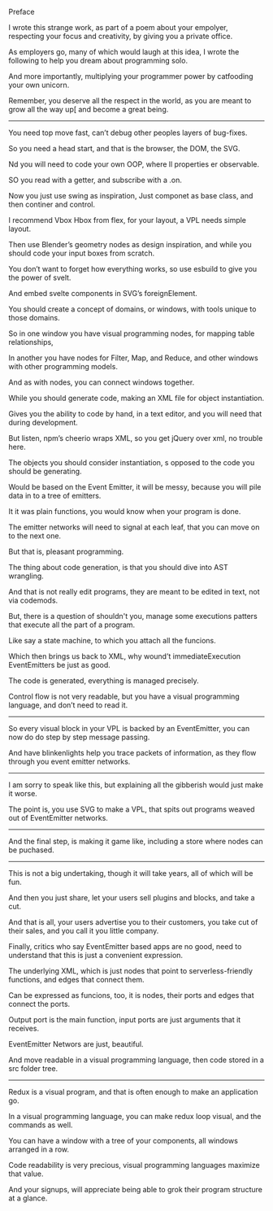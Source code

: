 Preface

I wrote this strange work, as part of a poem about your empolyer,
respecting your focus and creativity, by giving you a private office.

As employers go, many of which would laugh at this idea,
I wrote the following to help you dream about programming solo.

And more importantly,
multiplying your programmer power by catfooding your own unicorn.

Remember, you deserve all the respect in the world,
as you are meant to grow all the way up[ and become a great being.

---

You need top move fast,
can’t debug other peoples layers of bug-fixes.

So you need a head start, and that is the browser,
the DOM, the SVG.

Nd you will need to code your own OOP,
where ll properties er observable.

SO you read with a getter,
and subscribe with a .on.

Now you just use swing as inspiration,
Just componet as base class, and then continer and control.

I recommend Vbox Hbox from flex,
for your layout, a VPL needs simple layout.

Then use Blender’s geometry nodes as design inspiration,
and while you should code your input boxes from scratch.

You don’t want to forget how everything works,
so use esbuild to give you the power of svelt.

And embed svelte components in SVG’s
foreignElement.

You should create a concept of domains, or windows,
with tools unique to those domains.

So in one window you have visual programming nodes,
for mapping table relationships,

In another you have nodes for Filter, Map, and Reduce,
and other windows with other programming models.

And as with nodes,
you can connect windows together.

While you should generate code,
making an XML file for object instantiation.

Gives you the ability to code by hand,
in a text editor, and you will need that during development.

But listen, npm’s cheerio wraps XML,
so you get jQuery over xml, no trouble here.

The objects you should consider instantiation,
s opposed to the code you should be generating.

Would be based on the Event Emitter,
it will be messy, because you will pile data in to a tree of emitters.

It it was plain functions,
you would know when your program is done.

The emitter networks will need to signal at each leaf,
that you can move on to the next one.

But that is,
pleasant programming.

The thing about code generation,
is that you should dive into AST wrangling.

And that is not really edit programs,
they are meant to be edited in text, not via codemods.

But, there is a question of shouldn't you,
manage some executions patters that execute all the part of a program.

Like say a state machine,
to which you attach all the funcions.

Which then brings us back to XML,
why wound’t immediateExecution EventEmitters be just as good.

The code is generated,
everything is managed precisely.

Control flow is not very readable,
but you have a visual programming language, and don’t need to read it.

---

So every visual block in your VPL is backed by an EventEmitter,
you can now do do step by step message passing.

And have blinkenlights help you trace packets of information,
as they flow through you event emitter networks.

---

I am sorry to speak like this,
but explaining all the gibberish would just make it worse.

The point is, you use SVG to make a VPL,
that spits out programs weaved out of EventEmitter networks.

---

And the final step, is making it game like,
including a store where nodes can be puchased.

---

This is not a big undertaking,
though it will take years, all of which will be fun.

And then you just share,
let your users sell plugins and blocks, and take a cut.

And that is all, your users advertise you to their customers,
you take  cut of their sales, and you call it you little company.

Finally, critics who say EventEmitter based apps are no good,
need to understand that this is just a convenient expression.

The underlying XML,
which is just nodes that point to serverless-friendly functions, and edges that connect them.

Can be expressed as funcions, too,
it is nodes, their ports and edges that connect the ports.

Output port is the main function,
input ports are just arguments that it receives.

EventEmitter Networs are just,
beautiful.

And move readable in a visual programming language,
then code stored in a src folder tree.

---

Redux is a visual program,
and that is often enough to make an application go.

In a visual programming language,
you can make redux loop visual, and the commands as well.

You can have a window with a tree of your components,
all windows arranged in a row.

Code readability is very precious,
visual programming languages maximize that value.

And your signups,
will appreciate being able to grok their program structure at a glance.
